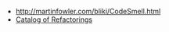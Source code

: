 * <http://martinfowler.com/bliki/CodeSmell.html>
* [Catalog of Refactorings](http://www.refactoring.com/catalog/)
